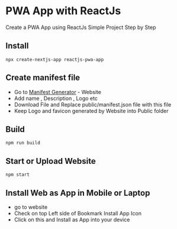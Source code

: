 # PWA App with ReactJs
Create a PWA App using ReactJs Simple Project Step by Step
## Install
``` 
npx create-nextjs-app reactjs-pwa-app 
```
## Create manifest file
- Go to [Manifest Generator](https://www.simicart.com/manifest-generator.html/) - Website
- Add name , Description , Logo etc
- Download File and Replace public/manifest.json file with this file
- Keep Logo and favicon generated by Website into Public folder

## Build
```
npm run build
```
## Start or Upload Website
```
npm start
```
## Install Web as App in Mobile or Laptop
- go to website 
- Check on top Left side of Bookmark Install App Icon 
- Click on this and Install as App into your device 